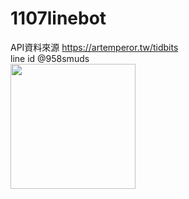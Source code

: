 # 1107linebot
API資料來源 https://artemperor.tw/tidbits <br>
line id @958smuds<br>
<img src="https://user-images.githubusercontent.com/113668483/205534803-65790180-410c-427b-9165-610bd87c1c63.png" width="200px">
